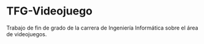 # TFG-Videojuego
Trabajo de fin de grado de la carrera de Ingeniería Informática sobre el área de videojuegos.
